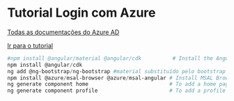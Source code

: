 # Tutorial Login com Azure
<p><a href="https://docs.microsoft.com/pt-br/learn/modules/implement-authentication-by-using-microsoft-authentication-library/2-microsoft-authentication-library-overview">Todas as documentações do Azure AD</a></p>
<p><a href="https://docs.microsoft.com/pt-br/azure/active-directory/develop/tutorial-v2-angular-auth-code">Ir para o tutorial</a></p>

```powershell
#npm install @angular/material @angular/cdk          # Install the Angular Material component library (optional, for UI)
npm install @angular/cdk
ng add @ng-bootstrap/ng-bootstrap #material substituído pelo bootstrap
npm install @azure/msal-browser @azure/msal-angular # Install MSAL Browser and MSAL Angular in your application
ng generate component home                          # To add a home page
ng generate component profile                       # To add a profile page
```
